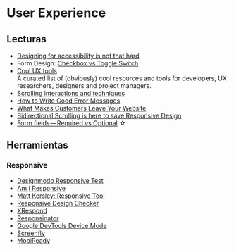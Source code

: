 # User Experience

## Lecturas

- [Designing for accessibility is not that hard](https://uxdesign.cc/designing-for-accessibility-is-not-that-hard-c04cc4779d94)
- Form Design: [Checkbox vs Toggle Switch](https://uxplanet.org/checkbox-vs-toggle-switch-7fc6e83f10b8)
- [Cool UX tools](https://coolux.tools)  
  A curated list of (obviously) cool resources and tools for developers, UX researchers, designers and project managers.
- [Scrolling interactions and techniques](https://uxdesign.cc/scrolling-interactions-techniques-d6dafbfa4716)
- [How to Write Good Error Messages](https://uxplanet.org/how-to-write-good-error-messages-858e4551cd4)
- [What Makes Customers Leave Your Website](https://medium.com/web-development-zone/what-makes-someone-leave-a-website-48bd06ae3c5e)
- [Bidirectional Scrolling is here to save Responsive Design](https://uxplanet.org/bidirectional-scrolling-is-here-to-save-responsive-design-be1afe53206d)
- [Form fields — Required vs Optional](https://uxdesign.cc/form-field-required-vs-optional-9b4d7cdbf400) ☆

## Herramientas

### Responsive

- [Designmodo Responsive Test](https://designmodo.com/responsive-test/)
- [Am I Responsive](http://ami.responsivedesign.is/)
- [Matt Kersley: Responsive Tool](http://mattkersley.com/responsive/)
- [Responsive Design Checker](http://responsivedesignchecker.com/)
- [XRespond](http://app.xrespond.com/)
- [Responsinator](http://www.responsinator.com/)
- [Google DevTools Device Mode](https://developers.google.com/web/tools/chrome-devtools/device-mode/)
- [Screenfly](http://quirktools.com/screenfly/)
- [MobiReady](https://ready.mobi/)

